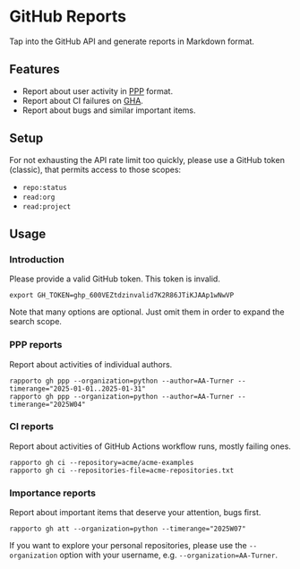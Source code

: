 # GitHub Reports

Tap into the GitHub API and generate reports in Markdown format.

## Features

- Report about user activity in [PPP] format.
- Report about CI failures on [GHA].
- Report about bugs and similar important items.

## Setup

For not exhausting the API rate limit too quickly, please use a GitHub
token (classic), that permits access to those scopes:

- `repo:status`
- `read:org`
- `read:project`

## Usage

### Introduction

Please provide a valid GitHub token. This token is invalid.
```shell
export GH_TOKEN=ghp_600VEZtdzinvalid7K2R86JTiKJAAp1wNwVP
```

Note that many options are optional. Just omit them in order to expand the
search scope.

### PPP reports
Report about activities of individual authors.
```shell
rapporto gh ppp --organization=python --author=AA-Turner --timerange="2025-01-01..2025-01-31"
rapporto gh ppp --organization=python --author=AA-Turner --timerange="2025W04"
```

### CI reports
Report about activities of GitHub Actions workflow runs, mostly failing ones.
```shell
rapporto gh ci --repository=acme/acme-examples
rapporto gh ci --repositories-file=acme-repositories.txt
```

### Importance reports
Report about important items that deserve your attention, bugs first.
```shell
rapporto gh att --organization=python --timerange="2025W07"
```
If you want to explore your personal repositories, please use the
`--organization` option with your username, e.g. `--organization=AA-Turner`.


[GHA]: https://github.com/features/actions
[PPP]: https://weekdone.com/resources/plans-progress-problems
